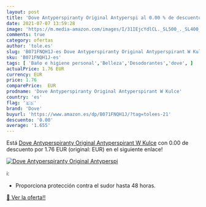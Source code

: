 ```yaml
---
layout: post
title: 'Dove Antyperspiranty Original Antyperspi al 0.00 % de descuento'
date: 2021-07-07 13:59:28
image: 'https://m.media-amazon.com/images/I/31IEjcYdlCL._SL500_._SL400_.jpg'
comments: true
category: ofertas
author: 'tole.es'
slug: 'B071FNQH1J-es Dove Antyperspiranty Original Antyperspirant W Kulce'
sku: 'B071FNQH1J-es'
tags: [ 'Baño e higiene personal','Belleza','Desodorantes','dove', ]
actualPrice: 1.76 EUR
currency: EUR
price: 1.76
comparePrice:  EUR
prodname: 'Dove Antyperspiranty Original Antyperspirant W Kulce'
country: 'es'
flag: '🇪🇸'
brand: 'Dove'
buyurl: 'https://www.amazon.es/dp/B071FNQH1J/?tag=tolees-21'
descuento: '0.00'
average: '1.655'
---
```


Está [Dove Antyperspiranty Original Antyperspirant W Kulce](https://www.amazon.es/dp/B071FNQH1J/?tag=tolees-21) con 0.00 de descuento por 1.76 EUR (original:  EUR) en el siguiente enlace!

[![Dove Antyperspiranty Original Antyperspi](https://m.media-amazon.com/images/I/31IEjcYdlCL._SL500_._SL400_.jpg)](https://www.amazon.es/dp/B071FNQH1J/?tag=tolees-21)

ℹ️:

- Proporciona protección contra el sudor hasta 48 horas.

[🛒 Ver la oferta!!](https://www.amazon.es/dp/B071FNQH1J/?tag=tolees-21)
